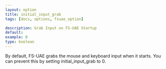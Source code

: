 ```yaml
---
layout: option
title: initial_input_grab
tags: [docs, options, fsuae_option]

description: Grab Input on FS-UAE Startup
default:
example: 0
type: boolean
---
```


By default, FS-UAE grabs the mouse and keyboard input when it starts.
You can prevent this by setting initial_input_grab to 0.
